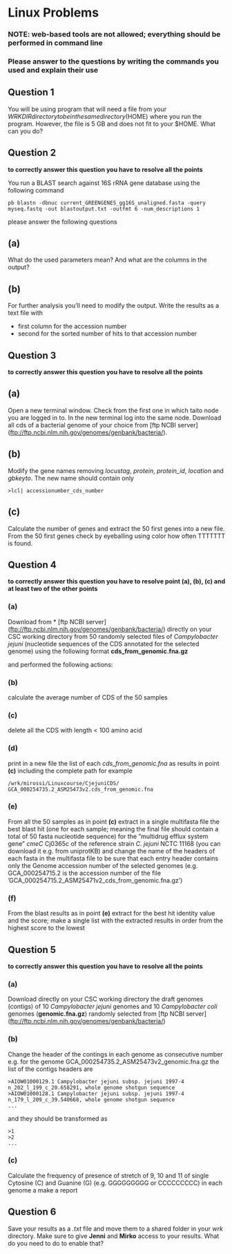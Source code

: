 # Linux Problems

### NOTE: web-based tools are not allowed; everything should be performed in command line

### Please answer to the questions by writing the commands you used and explain their use

## Question 1

You will be using program that will need a file from your $WRKDIR directory to be in the same directory ($HOME) where you run the program. However, the file is 5 GB and does not fit to your $HOME. What can you do? 

## Question 2
**to correctly answer this question you have to resolve all the points**

You run a BLAST search against 16S rRNA gene database using the following command

```
pb blastn -dbnuc current_GREENGENES_gg16S_unaligned.fasta -query myseq.fastq -out blastoutput.txt -outfmt 6 -num_descriptions 1
```

please answer the following questions

## (a)

What do the used parameters mean? And what are the columns in the output?

## (b)

For further analysis you’ll need to modify the output. Write the results as a text file with
-	first column for the accession number 
-	second for the sorted number of hits to that accession number

## Question 3
**to correctly answer this question you have to resolve all the points**

## (a)

Open a new terminal window. Check from the first one in which taito node you are logged in to. In the new terminal log into the same node. Download all cds of a bacterial genome of your choice from [ftp NCBI server] (ftp://ftp.ncbi.nlm.nih.gov/genomes/genbank/bacteria/). 

## (b)

Modify the gene names removing *locustag*, *protein*, *protein_id*, *location* and *gbkeyto*. The new name should contain only

```
>lcl| accessionumber_cds_number 
```

## (c)

Calculate the number of genes and extract the 50 first genes into a new file. From the 50 first genes check by eyeballing using color  how often TTTTTTT is found. 

## Question 4 
**to correctly answer this question you have to resolve point (a), (b), (c) and at least two of the other points**

### (a)

Download from * [ftp NCBI server] (ftp://ftp.ncbi.nlm.nih.gov/genomes/genbank/bacteria/) directly on your CSC working directory from 50 randomly selected files of *Campylobacter jejuni* (nucleotide sequences of the CDS annotated for the selected genome) using the following format **cds_from_genomic.fna.gz**

and performed the following actions:

### (b) 

calculate the average number of CDS of the 50 samples

### (c)

delete all the CDS with length < 100 amino acid

### (d)

print in a new file the list of each *cds_from_genomic.fna* as results in point **(c)** including the complete path 
for example 

```
/wrk/mirossi/Linuxcourse/CjejuniCDS/ GCA_000254735.2_ASM25473v2.cds_from_genomic.fna
```

### (e)

From all the 50 samples as in point **(c)** extract in a single multifasta file the best blast hit (one for each sample; meaning the final file should contain a total of 50 fasta nucleotide sequence) for the ”multidrug efflux system gene” *cmeC* Cj0365c of the reference strain *C. jejuni* NCTC 11168 (you can download it e.g. from uniprotKB) and change the name of the headers of each fasta in the multifasta file to be sure that each entry header contains only the Genome accession number of the selected genomes (e.g. GCA_000254715.2 is the accession number of the file ’GCA_000254715.2_ASM25471v2_cds_from_genomic.fna.gz’)

### (f)

From the blast results as in point **(e)** extract for the best hit identity value and the score; make a single list with the extracted results in order from the highest score to the lowest

## Question 5
**to correctly answer this question you have to resolve all the points**

### (a)

Download directly on your CSC working directory the draft genomes (contigs) of 10 *Campylobacter jejuni* genomes and 10 *Campylobacter coli* genomes (**genomic.fna.gz**) randomly selected from [ftp NCBI server] (ftp://ftp.ncbi.nlm.nih.gov/genomes/genbank/bacteria/)

### (b) 

Change the header of the contings in each genome as consecutive number 
e.g. for the genome GCA_000254735.2_ASM25473v2_genomic.fna.gz the list of the contigs headers are 

```
>AIOW01000129.1 Campylobacter jejuni subsp. jejuni 1997-4 n_202_l_199_c_20.658291, whole genome shotgun sequence
>AIOW01000128.1 Campylobacter jejuni subsp. jejuni 1997-4 n_179_l_209_c_39.540668, whole genome shotgun sequence
...
```

and they should be transformed as 

```
>1
>2
...
```

### (c) 

Calculate the frequency of presence of stretch of 9, 10 and 11 of single Cytosine (C) and Guanine (G) (e.g. GGGGGGGGG or CCCCCCCCC) in each genome a make a report

## Question 6

Save your results as a *.txt* file and move them to a shared folder in your *wrk* directory. Make sure to give **Jenni** and **Mirko** access to your results. What do you need to do to enable that?

